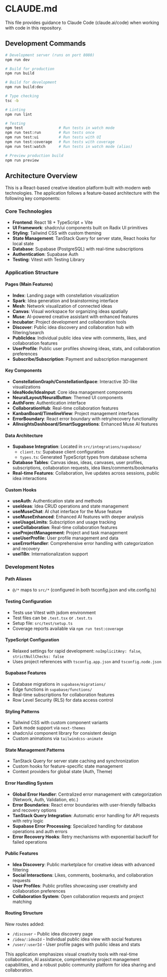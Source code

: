 # CLAUDE.md

This file provides guidance to Claude Code (claude.ai/code) when working with code in this repository.

## Development Commands

```bash
# Development server (runs on port 8080)
npm run dev

# Build for production
npm run build

# Build for development
npm run build:dev

# Type checking
tsc -b

# Linting
npm run lint

# Testing
npm test                # Run tests in watch mode
npm run test:run        # Run tests once
npm run test:ui         # Run tests with UI
npm run test:coverage   # Run tests with coverage
npm run test:watch      # Run tests in watch mode (alias)

# Preview production build
npm run preview
```

## Architecture Overview

This is a React-based creative ideation platform built with modern web technologies. The application follows a feature-based architecture with the following key components:

### Core Technologies
- **Frontend**: React 18 + TypeScript + Vite
- **UI Framework**: shadcn/ui components built on Radix UI primitives
- **Styling**: Tailwind CSS with custom theming
- **State Management**: TanStack Query for server state, React hooks for local state
- **Database**: Supabase (PostgreSQL) with real-time subscriptions
- **Authentication**: Supabase Auth
- **Testing**: Vitest with Testing Library

### Application Structure

#### Pages (Main Features)
- **Index**: Landing page with constellation visualization
- **Spark**: Idea generation and brainstorming interface
- **Mesh**: Network visualization of connected ideas
- **Canvas**: Visual workspace for organizing ideas spatially
- **Muse**: AI-powered creative assistant with enhanced features
- **Incubator**: Project development and collaboration tools
- **Discover**: Public idea discovery and collaboration hub with filtering/search
- **PublicIdea**: Individual public idea view with comments, likes, and collaboration features
- **UserProfile**: Public user profiles showing ideas, stats, and collaboration preferences
- **Subscribe/Subscription**: Payment and subscription management

#### Key Components
- **ConstellationGraph/ConstellationSpace**: Interactive 3D-like visualizations
- **IdeaNode/IdeaInput**: Core idea management components
- **NeuralLayout/NeuralButton**: Themed UI components
- **AuthForm**: Authentication interface
- **CollaborationHub**: Real-time collaboration features
- **KanbanBoard/TimelineView**: Project management interfaces
- **ErrorBoundary**: React error boundary with retry/recovery functionality
- **AIInsightsDashboard/SmartSuggestions**: Enhanced Muse AI features

#### Data Architecture
- **Supabase Integration**: Located in `src/integrations/supabase/`
  - `client.ts`: Supabase client configuration
  - `types.ts`: Generated TypeScript types from database schema
- **Database Tables**: Canvas ideas, ideas, canvases, user profiles, subscriptions, collaboration requests, idea likes/comments/bookmarks
- **Real-time Features**: Collaboration, live updates across sessions, public idea interactions

#### Custom Hooks
- **useAuth**: Authentication state and methods
- **useIdeas**: Idea CRUD operations and state management
- **useMuseChat**: AI chat interface for the Muse feature
- **useMuseEnhanced**: Enhanced AI features with deeper analysis
- **useUsageLimits**: Subscription and usage tracking
- **useCollaboration**: Real-time collaboration features
- **useProjectManagement**: Project and task management
- **useUserProfile**: User profile management and data
- **useErrorHandler**: Comprehensive error handling with categorization and recovery
- **useI18n**: Internationalization support

### Development Notes

#### Path Aliases
- `@/*` maps to `src/*` (configured in both tsconfig.json and vite.config.ts)

#### Testing Configuration
- Tests use Vitest with jsdom environment
- Test files can be `.test.tsx` or `.test.ts`
- Setup file: `src/test/setup.ts`
- Coverage reports available via `npm run test:coverage`

#### TypeScript Configuration
- Relaxed settings for rapid development: `noImplicitAny: false`, `strictNullChecks: false`
- Uses project references with `tsconfig.app.json` and `tsconfig.node.json`

#### Supabase Features
- Database migrations in `supabase/migrations/`
- Edge functions in `supabase/functions/`
- Real-time subscriptions for collaboration features
- Row Level Security (RLS) for data access control

#### Styling Patterns
- Tailwind CSS with custom component variants
- Dark mode support via `next-themes`
- shadcn/ui component library for consistent design
- Custom animations via `tailwindcss-animate`

#### State Management Patterns
- TanStack Query for server state caching and synchronization
- Custom hooks for feature-specific state management
- Context providers for global state (Auth, Theme)

#### Error Handling System
- **Global Error Handler**: Centralized error management with categorization (Network, Auth, Validation, etc.)
- **Error Boundaries**: React error boundaries with user-friendly fallbacks and recovery options
- **TanStack Query Integration**: Automatic error handling for API requests with retry logic
- **Supabase Error Processing**: Specialized handling for database operations and auth errors
- **Error Recovery Hooks**: Retry mechanisms with exponential backoff for failed operations

#### Public Features
- **Idea Discovery**: Public marketplace for creative ideas with advanced filtering
- **Social Interactions**: Likes, comments, bookmarks, and collaboration requests
- **User Profiles**: Public profiles showcasing user creativity and collaboration preferences
- **Collaboration System**: Open collaboration requests and project matching

#### Routing Structure
New routes added:
- `/discover` - Public idea discovery page
- `/idea/:ideaId` - Individual public idea view with social features
- `/user/:userId` - User profile pages with public ideas and stats

This application emphasizes visual creativity tools with real-time collaboration, AI assistance, comprehensive project management capabilities, and a robust public community platform for idea sharing and collaboration.